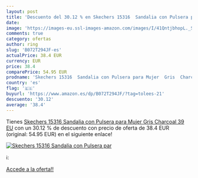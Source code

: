 ```yaml
---
layout: post
title: 'Descuento del 30.12 % en Skechers 15316  Sandalia con Pulsera par'
date: 
image: 'https://images-eu.ssl-images-amazon.com/images/I/41QntjbhopL._SL200_.jpg'
comments: true
category: ofertas
author: ring
slug: 'B072T294JF-es'
actualPrice: 38.4 EUR
currency: EUR
price: 38.4
comparePrice: 54.95 EUR
prodname: 'Skechers 15316  Sandalia con Pulsera para Mujer  Gris  Charcoal   39 EU'
country: 'es'
flag: '🇪🇸'
buyurl: 'https://www.amazon.es/dp/B072T294JF/?tag=tolees-21'
descuento: '30.12'
average: '38.4'
---
```


Tienes [Skechers 15316  Sandalia con Pulsera para Mujer  Gris  Charcoal   39 EU](https://www.amazon.es/dp/B072T294JF/?tag=tolees-21) con un 30.12 % de descuento con precio de oferta de 38.4 EUR (original: 54.95 EUR) en el siguiente enlace!

[![Skechers 15316  Sandalia con Pulsera par](https://images-eu.ssl-images-amazon.com/images/I/41QntjbhopL._SL200_.jpg)](https://www.amazon.es/dp/B072T294JF/?tag=tolees-21)

ℹ️:


[Accede a la oferta!!](https://www.amazon.es/dp/B072T294JF/?tag=tolees-21)
